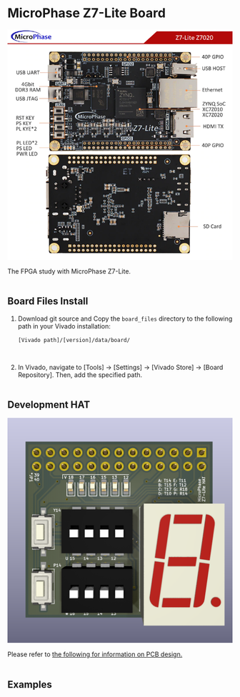 # MicroPhase Z7-Lite Board

![Board img](./board_files/Z7-Lite%207020/1.0/z7-Lite_board.png)

The FPGA study with MicroPhase Z7-Lite.
<br><br>

## Board Files Install

1. Download git source and Copy the `board_files` directory to the following path in your Vivado installation: 

    ```
    [Vivado path]/[version]/data/board/
    ```
    <br>

2. In Vivado, navigate to [Tools] -> [Settings] -> [Vivado Store] -> [Board Repository]. Then, add the specified path.
<br><br>

## Development HAT

![PCB IMG](./development_hat/development_hat.png)

Please refer to [the following for information on PCB design.](https://github.com/leecurrent04/MicroPhase-Z7-Lite-Board/tree/main/development_hat)
<br><br>

## Examples